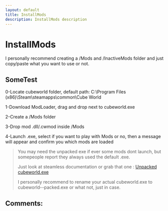 ```yaml
---
layout: default
title: InstallMods
description: InstallMods description
---
```

# InstallMods

I personally recommend creating a /Mods and /InactiveMods folder and just copy/paste what you want to use or not.

## SomeTest

0-Locate cubeworld folder, default path: C:\Program Files (x86)\Steam\steamapps\common\Cube World

1-Download ModLoader, drag and drop next to cubeworld.exe

2-Create a /Mods folder

3-Drop mod .dll/.cwmod inside /Mods

4-Launch .exe, select if you want to play with Mods or no, then a message will appear and confirm you which mods are loaded

>You may need the unpacked exe if ever some mods dont launch, but somepeople report they always used the default .exe. 
>
>Just look at steamless documentation or grab that one : [Unpacked cubeworld.exe](https://cdn.discordapp.com/attachments/329294754846343168/834495644994895872/cubeworld.exe)
>
>I personally recommend to rename your actual cubeworld.exe to cubeworld--packed.exe or what not, just in case.

## Comments:

<script src="https://utteranc.es/client.js"
        repo="Paroyer/Comment" 
        issue-term="pathname"
        theme="github-dark"
        label="Comment"
        crossorigin="anonymous"
        async>
</script>  
